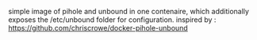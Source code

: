 simple image of pihole and unbound in one contenaire, which additionally exposes the /etc/unbound folder for configuration. inspired by : https://github.com/chriscrowe/docker-pihole-unbound
